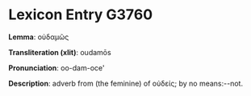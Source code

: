 # Lexicon Entry G3760

**Lemma**: οὐδαμῶς

**Transliteration (xlit)**: oudamōs

**Pronunciation**: oo-dam-oce'

**Description**:
adverb from (the feminine) of οὐδείς; by no means:--not.
